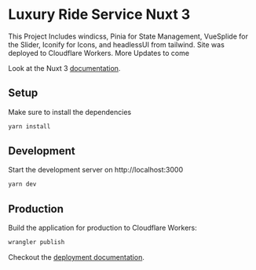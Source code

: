 # Luxury Ride Service Nuxt 3

This Project Includes windicss, Pinia for State Management, VueSplide for the Slider, Iconify for Icons, and 
headlessUI from tailwind. Site was deployed to Cloudflare Workers.
More Updates to come

Look at the Nuxt 3 [documentation](https://v3.nuxtjs.org).

## Setup

Make sure to install the dependencies

```bash
yarn install
```

## Development

Start the development server on http://localhost:3000

```bash
yarn dev
```

## Production

Build the application for production to Cloudflare Workers:

```bash
wrangler publish
```

Checkout the [deployment documentation](https://v3.nuxtjs.org/docs/deployment).
